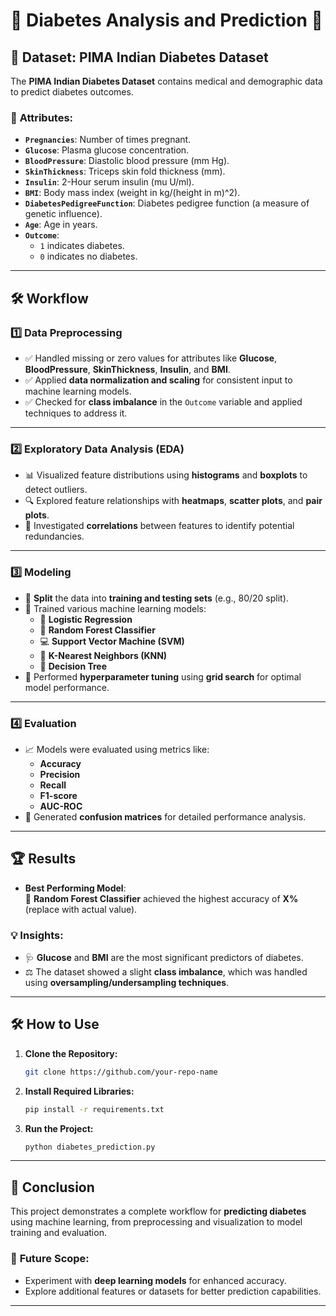 # 🌟 **Diabetes Analysis and Prediction** 🌟

## 📂 Dataset: **PIMA Indian Diabetes Dataset**
The **PIMA Indian Diabetes Dataset** contains medical and demographic data to predict diabetes outcomes.

### 🔑 **Attributes:**
- **`Pregnancies`**: Number of times pregnant.
- **`Glucose`**: Plasma glucose concentration.
- **`BloodPressure`**: Diastolic blood pressure (mm Hg).
- **`SkinThickness`**: Triceps skin fold thickness (mm).
- **`Insulin`**: 2-Hour serum insulin (mu U/ml).
- **`BMI`**: Body mass index (weight in kg/(height in m)^2).
- **`DiabetesPedigreeFunction`**: Diabetes pedigree function (a measure of genetic influence).
- **`Age`**: Age in years.
- **`Outcome`**: 
  - `1` indicates diabetes.
  - `0` indicates no diabetes.

---

## 🛠 **Workflow**

### 1️⃣ **Data Preprocessing**
- ✅ Handled missing or zero values for attributes like **Glucose**, **BloodPressure**, **SkinThickness**, **Insulin**, and **BMI**.
- ✅ Applied **data normalization and scaling** for consistent input to machine learning models.
- ✅ Checked for **class imbalance** in the `Outcome` variable and applied techniques to address it.

---

### 2️⃣ **Exploratory Data Analysis (EDA)**
- 📊 Visualized feature distributions using **histograms** and **boxplots** to detect outliers.
- 🔍 Explored feature relationships with **heatmaps**, **scatter plots**, and **pair plots**.
- 🔗 Investigated **correlations** between features to identify potential redundancies.

---

### 3️⃣ **Modeling**
- 📂 **Split** the data into **training and testing sets** (e.g., 80/20 split).
- 🧠 Trained various machine learning models:
  - 🤖 **Logistic Regression**
  - 🌲 **Random Forest Classifier**
  - 💻 **Support Vector Machine (SVM)**
  - 👥 **K-Nearest Neighbors (KNN)**
  - 🌳 **Decision Tree**
- 🎯 Performed **hyperparameter tuning** using **grid search** for optimal model performance.

---

### 4️⃣ **Evaluation**
- 📈 Models were evaluated using metrics like:
  - **Accuracy**
  - **Precision**
  - **Recall**
  - **F1-score**
  - **AUC-ROC**
- 🧮 Generated **confusion matrices** for detailed performance analysis.

---

## 🏆 **Results**
- **Best Performing Model**:  
  🌟 **Random Forest Classifier** achieved the highest accuracy of **X%** (replace with actual value).  

### 💡 **Insights:**
- 🩺 **Glucose** and **BMI** are the most significant predictors of diabetes.
- ⚖️ The dataset showed a slight **class imbalance**, which was handled using **oversampling/undersampling techniques**.

---

## 🛠 **How to Use**
1. **Clone the Repository:**
   ```bash
   git clone https://github.com/your-repo-name
   ```
2. **Install Required Libraries:**
   ```bash
   pip install -r requirements.txt
   ```
3. **Run the Project:**
   ```bash
   python diabetes_prediction.py
   ```

---

## 📖 **Conclusion**
This project demonstrates a complete workflow for **predicting diabetes** using machine learning, from preprocessing and visualization to model training and evaluation.  

### 🚀 **Future Scope:**
- Experiment with **deep learning models** for enhanced accuracy.
- Explore additional features or datasets for better prediction capabilities.

---
